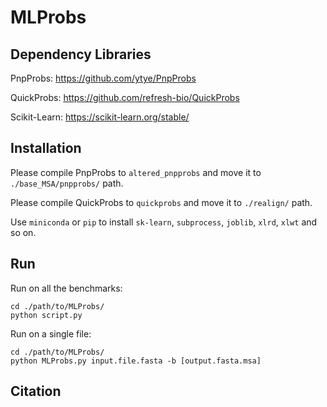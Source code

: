 # MLProbs

## Dependency Libraries
PnpProbs: https://github.com/ytye/PnpProbs

QuickProbs: https://github.com/refresh-bio/QuickProbs

Scikit-Learn: https://scikit-learn.org/stable/


## Installation
Please compile PnpProbs to `altered_pnpprobs` and move it to `./base_MSA/pnpprobs/` path.

Please compile QuickProbs to `quickprobs` and move it to `./realign/` path.

Use `miniconda` or `pip` to install `sk-learn`, `subprocess`, `joblib`, `xlrd`, `xlwt` and so on.


## Run
Run on all the benchmarks:

```
cd ./path/to/MLProbs/
python script.py
```

Run on a single file:

```
cd ./path/to/MLProbs/
python MLProbs.py input.file.fasta -b [output.fasta.msa]
```

## Citation

